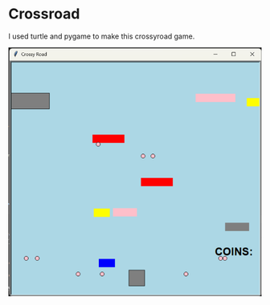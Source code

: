 # Crossroad
I used turtle and pygame to make this crossyroad game.

![Project Image](Crossyroad.png)

